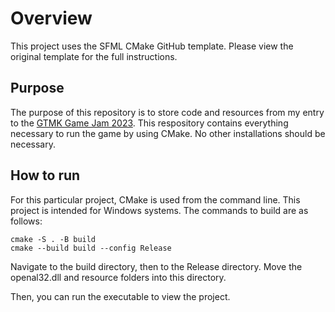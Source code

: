 # Overview

This project uses the SFML CMake GitHub template. Please view the original template for the full instructions.

## Purpose

The purpose of this repository is to store code and resources from my entry to the [GTMK Game Jam 2023](https://itch.io/jam/gmtk-2023).
This respository contains everything necessary to run the game by using CMake. No other installations should be necessary.

## How to run

For this particular project, CMake is used from the command line.
This project is intended for Windows systems. The commands to build are as follows:

    cmake -S . -B build
    cmake --build build --config Release

Navigate to the build directory, then to the Release directory. 
Move the openal32.dll and resource folders into this directory.

Then, you can run the executable to view the project.
